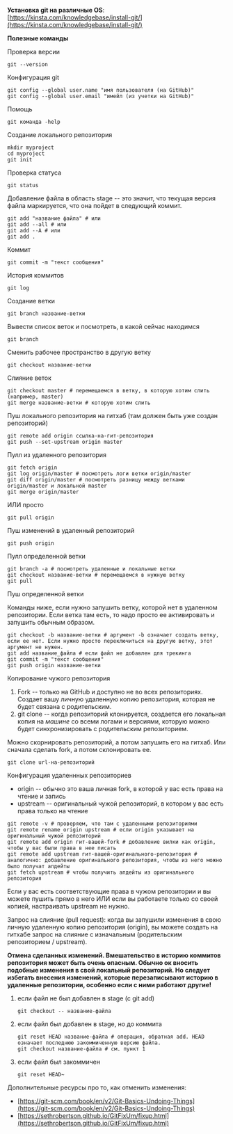 **Установка git на различные OS**: [https://kinsta.com/knowledgebase/install-git/](https://kinsta.com/knowledgebase/install-git/)

**Полезные команды**

Проверка версии
```
git --version
```

Конфигурация git
```
git config --global user.name "имя пользователя (на GitHub)"
git config --global user.email "имейл (из учетки на GitHub)"
```

Помощь
```
git команда -help
```

Создание локального репозитория
```
mkdir myproject
cd myproject
git init
```

Проверка статуса
```
git status
```

Добавление файла в область stage -- это значит, что текущая версия файла маркируется, что она пойдет в следующий коммит.
```
git add "название файла" # или
git add --all # или
git add --A # или
git add .
```

Коммит
```
git commit -m "текст сообщения"
```

История коммитов
```
git log
```

Создание ветки
```
git branch название-ветки
```

Вывести список веток и посмотреть, в какой сейчас находимся
```
git branch
```

Сменить рабочее пространство в другую ветку
```
git checkout название-ветки
```

Слияние веток
```
git checkout master # перемещаемся в ветку, в которую хотим слить (например, master)
git merge название-ветки # которую хотим слить
```

Пуш локального репозитория на гитхаб (там должен быть уже создан репозиторий)
```
git remote add origin ссылка-на-гит-репозитория
git push --set-upstream origin master
```

Пулл из удаленного репозитория
```
git fetch origin
git log origin/master # посмотреть логи ветки origin/master
git diff origin/master # посмотреть разницу между ветками origin/master и локальной master
git merge origin/master
```

ИЛИ просто
```
git pull origin
```

Пуш изменений в удаленный репозиторий
```
git push origin
```

Пулл определенной ветки
```
git branch -a # посмотреть удаленные и локальные ветки
git checkout название-ветки # перемещаемся в нужную ветку
git pull
```

Пуш определенной ветки

Команды ниже, если нужно запушить ветку, которой нет в удаленном репозитории. Если ветка там есть, то надо просто ее активировать и запушить обычным образом.
```
git checkout -b название-ветки # аргумент -b означает создать ветку, если ее нет. Если нужно просто переключиться на другую ветку, этот аргумент не нужен.
git add название_файла # если файл не добавлен для трекинга
git commit -m "текст сообщения"
git push origin название-ветки
```

Копирование чужого репозитория
1. Fork -- только на GitHub и доступно не во всех репозиториях. Создает вашу личную удаленную копию репозитория, которая не будет связана с родительским.
2. git clone -- когда репозиторий клонируется, создается его локальная копия на *машине* со всеми логами и версиями, которую можно будет синхронизировать с родительским репозиторием.

Можно скорнировать репозиторий, а потом запушить его на гитхаб. Или сначала сделать fork, а потом склонировать ее.
```
git clone url-на-репозиторий
```

Конфигурация удаленнных репозиториев
- origin -- обычно это ваша личная fork, в которой у вас есть права на чтение и запись
- upstream -- оригинальный чужой репозиторий, в котором у вас есть права только на чтение
```
git remote -v # проверяем, что там с удаленными репозиториями
git remote rename origin upstream # если origin указывает на оригинальный чужой репозиторий
git remote add origin гит-вашей-fork # добавление вилки как origin, чтобы у вас были права в нее писать
git remote add upstream гит-вашей-оригинального-репозитория # аналогично: добавление оригинального репозитория, чтобы из него можно было получат апдейты
git fetch upstream # чтобы получить апдейты из оригинального репозитория
```
Если у вас есть соответствующие права в чужом репозитории и вы можете пушить прямо в него ИЛИ если вы работаете только со своей копией, настраивать upstream не нужно.

Запрос на слияние (pull request): когда вы запушили изменения в свою личную удаленную копию репозитория (origin), вы можете создать на гитхабе запрос на слияние с изначальным (родительским репозиторием / upstream).

**Отмена сделанных изменений. Вмешательство в историю коммитов репозитория может быть очень опасным. Обычно ок вносить подобные изменения в свой локальный репозиторий. Но следует избегать внесения изменений, которые перезаписывают историю в удаленные репозитории, особенно если с ними работают другие!**

1. если файл не был добавлен в stage (с git add)
   ```
   git checkout -- название-файла
   ```
2. если файл был добавлен в stage, но до коммита
   ```
   git reset HEAD название-файла # операция, обратная add. HEAD означает последнюю закоммиченную версию файла.
   git checkout название-файла # см. пункт 1
   ```
3. если файл был закоммичен
   ```
   git reset HEAD~
   ```

Дополнительные ресурсы про то, как отменить изменения:
- [https://git-scm.com/book/en/v2/Git-Basics-Undoing-Things](https://git-scm.com/book/en/v2/Git-Basics-Undoing-Things)
- [https://sethrobertson.github.io/GitFixUm/fixup.html](https://sethrobertson.github.io/GitFixUm/fixup.html)

